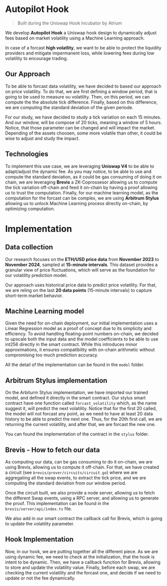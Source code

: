 
# Autopilot Hook
> Built during the Uniswap Hook Incubator by Atrium

We develop **Autopilot Hook** a Uniswap hook design to dynamically adjust fees based on market volatility using a Machine Learning approach. 

In case of a forcast **high volatlity**, we want to be able to protect the liquidity providers and mitigate impermanent loss, while lowering fees during low volatility to encourage trading.

## Our Approach

To be able to forcast data volatility, we have decided to based our approach on price volatility. To do that, we are first defining a window period, that is going to be used to measure ou volatility. Then, on this period, we can compute the the absolute tick difference. Finally, based on this difference, we are computing the standard deviation of the given periode. 

For our study, we have decided to study a tick variation on each 15 minutes. And our window, will be compose of 20 ticks, meaning a window of 5 hours. Notice, that those parameter can be changed and will impact the market. Depending of the assets choosen, some more volatile than other, it could be wise to adjust and study the impact.

## Technologies

To implement this use case, we are leveraging **Uniswap V4** to be able to adapt/adjust the dynamic fee. As you may notice, to be able to use and compute the standard deviation, as it could be gas consuming of doing it on chain, we are leveraging **Brevis** a ZK-Coprossesor allowing us to compute the tick variation off-chain and feed it on-chain by having a proof allowing us to trust the computation. Finally, for our machine learning model, as the computation for the forcast can be complex, we are using **Arbitrum Stylus** allowing us to unlock Machine Learning process directly on-chain, by optimizing computation.


# Implementation

## Data collection

Our research focuses on the **ETH/USD price data** from **November 2023** to **November 2024**, sampled at **15-minute intervals**.
This dataset provides a granular view of price fluctuations, which will serve as the foundation for our volatility prediction model.

Our approach uses historical price data to predict price volatility. For that, we are reling on the last **20 data points** (15-minute intervals) to capture short-term market behavior.


## Machine Learning model

Given the need for on-chain deployment, our initial implementation uses a Linear Regression model as a proof of concept due to its simplicity and efficiency.
To avoid handling floating-point numbers on-chain, we decided to upscale both the input data and the model coefficients to be able to use int256 directly in the smart contract. While this introduces minor approximations, it ensures compatibility with on-chain arithmetic without compromising too much prediction accuracy.

All the detail of the implementation can be found in the `model` folder. 

## Arbitrum Stylus implementation

On the Arbiturm Stylus implementation, we have imported our trained model, and defined it directly in the smart contract. Our stylus smart contract have one function called `forcast_volatility` which, as the name suggest it, will predict the next volatility. Notice that for the first 20 called, the model will not forcast any point, as we need to have at least 20 data history to be able to predict the next one. Thus, for the 20th first call, we are returning the current volatility, and after that, we are forcast the new one.  

You can found the implementation of the contract in the `stylus` folder. 

## Brevis - How to fetch our data

As computing our data, can be gas consuming to do it on-chain, we are using Brevis, allowing us to compute it off-chain. For that, we have created a circuit (see `brevis/prover/circuits/circuit.go`) where we are aggregating all the swap events, to extract the tick price, and we are computing the standard deviation from our window period.

Once the circuit built, we also provide a node server, allowing us to fetch the different Swap events, using a RPC server, and allowing us to generate the proof. This implementation can be found in the `brevis/server/api/index.ts` file.

We also add in our smart contract the callback call for Brevis, which is going to update the volatility parameter.

## Hook Implementation

Now, in our hook, we are putting together all the different piece. As we are using dynamic fee, we need to check at the initialization, that the hook is intent to be dynamic. Then, we have a callback function for Brevis, allowing to store and update the volatility value. Finally, before each swap, we are checking the current volatility and the forcast one, and decide if we need to update or not the fee dynamically.

